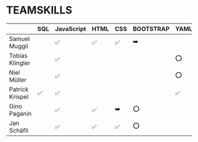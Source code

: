 # TEAMSKILLS

|  | SQL | JavaScript | HTML | CSS | BOOTSTRAP | YAML | Markdown |
| --- | --- | --- | --- | --- | --- | --- | --- |
| Samuel Muggli |  | ✅ | ✅ | ✅ | ➡️ |  | ✅ |
| Tobias Klingler |  | ✅ |  |  |  | ⭕ | ✅ |
| Niel Müller |  | ✅ |  |  |  | ⭕ |  |
| Patrick Krispel | ✅ | ✅ |  |  |  | ✅ | ✅ |
| Gino Paganin |  | ✅ | ✅ | ➡️ | ⭕ |  | ✅ |
| Jan Schäfli |  | ✅ | ✅ | ✅ | ⭕ |  |  |